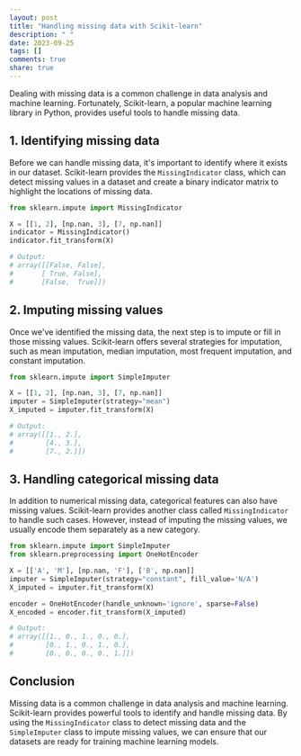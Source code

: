```yaml
---
layout: post
title: "Handling missing data with Scikit-learn"
description: " "
date: 2023-09-25
tags: []
comments: true
share: true
---
```


Dealing with missing data is a common challenge in data analysis and machine learning. Fortunately, Scikit-learn, a popular machine learning library in Python, provides useful tools to handle missing data.

## 1. Identifying missing data
Before we can handle missing data, it's important to identify where it exists in our dataset. Scikit-learn provides the `MissingIndicator` class, which can detect missing values in a dataset and create a binary indicator matrix to highlight the locations of missing data.

```python
from sklearn.impute import MissingIndicator

X = [[1, 2], [np.nan, 3], [7, np.nan]]
indicator = MissingIndicator()
indicator.fit_transform(X)

# Output:
# array([[False, False],
#       [ True, False],
#       [False,  True]])
```

## 2. Imputing missing values
Once we've identified the missing data, the next step is to impute or fill in those missing values. Scikit-learn offers several strategies for imputation, such as mean imputation, median imputation, most frequent imputation, and constant imputation.

```python
from sklearn.impute import SimpleImputer

X = [[1, 2], [np.nan, 3], [7, np.nan]]
imputer = SimpleImputer(strategy="mean")
X_imputed = imputer.fit_transform(X)

# Output:
# array([[1., 2.],
#        [4., 3.],
#        [7., 2.]])
```

## 3. Handling categorical missing data
In addition to numerical missing data, categorical features can also have missing values. Scikit-learn provides another class called `MissingIndicator` to handle such cases. However, instead of imputing the missing values, we usually encode them separately as a new category.

```python
from sklearn.impute import SimpleImputer
from sklearn.preprocessing import OneHotEncoder

X = [['A', 'M'], [np.nan, 'F'], ['B', np.nan]]
imputer = SimpleImputer(strategy="constant", fill_value='N/A')
X_imputed = imputer.fit_transform(X)

encoder = OneHotEncoder(handle_unknown='ignore', sparse=False)
X_encoded = encoder.fit_transform(X_imputed)

# Output:
# array([[1., 0., 1., 0., 0.],
#        [0., 1., 0., 1., 0.],
#        [0., 0., 0., 0., 1.]])
```

## Conclusion
Missing data is a common challenge in data analysis and machine learning. Scikit-learn provides powerful tools to identify and handle missing data. By using the `MissingIndicator` class to detect missing data and the `SimpleImputer` class to impute missing values, we can ensure that our datasets are ready for training machine learning models.